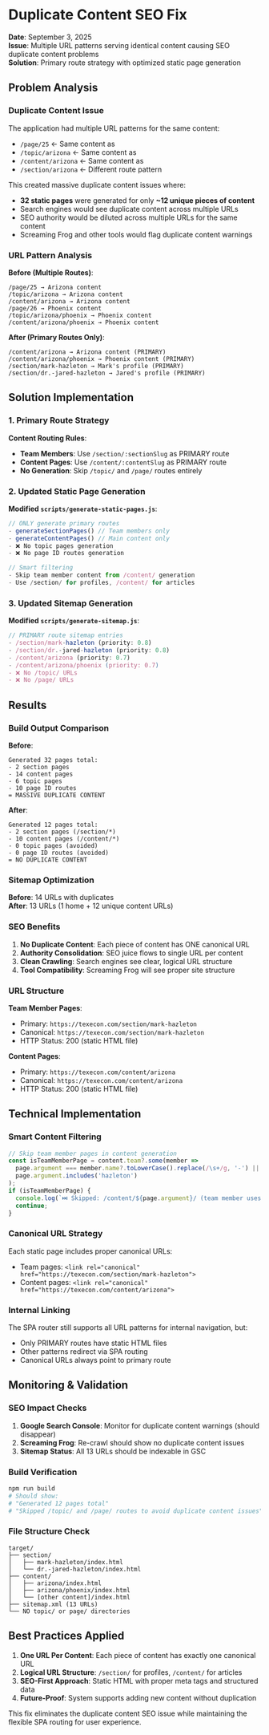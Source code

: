 # Duplicate Content SEO Fix

**Date**: September 3, 2025  
**Issue**: Multiple URL patterns serving identical content causing SEO duplicate content problems  
**Solution**: Primary route strategy with optimized static page generation  

## Problem Analysis

### Duplicate Content Issue

The application had multiple URL patterns for the same content:

- `/page/25` ← Same content as
- `/topic/arizona` ← Same content as  
- `/content/arizona` ← Same content as
- `/section/arizona` ← Different route pattern

This created massive duplicate content issues where:

- **32 static pages** were generated for only **~12 unique pieces of content**
- Search engines would see duplicate content across multiple URLs
- SEO authority would be diluted across multiple URLs for the same content
- Screaming Frog and other tools would flag duplicate content warnings

### URL Pattern Analysis

**Before (Multiple Routes)**:

```
/page/25 → Arizona content
/topic/arizona → Arizona content  
/content/arizona → Arizona content
/page/26 → Phoenix content
/topic/arizona/phoenix → Phoenix content
/content/arizona/phoenix → Phoenix content
```

**After (Primary Routes Only)**:

```
/content/arizona → Arizona content (PRIMARY)
/content/arizona/phoenix → Phoenix content (PRIMARY)
/section/mark-hazleton → Mark's profile (PRIMARY)
/section/dr.-jared-hazleton → Jared's profile (PRIMARY)
```

## Solution Implementation

### 1. Primary Route Strategy

**Content Routing Rules**:

- **Team Members**: Use `/section/:sectionSlug` as PRIMARY route
- **Content Pages**: Use `/content/:contentSlug` as PRIMARY route
- **No Generation**: Skip `/topic/` and `/page/` routes entirely

### 2. Updated Static Page Generation

**Modified `scripts/generate-static-pages.js`**:

```javascript
// ONLY generate primary routes
- generateSectionPages() // Team members only
- generateContentPages() // Main content only
- ❌ No topic pages generation
- ❌ No page ID routes generation

// Smart filtering
- Skip team member content from /content/ generation
- Use /section/ for profiles, /content/ for articles
```

### 3. Updated Sitemap Generation

**Modified `scripts/generate-sitemap.js`**:

```javascript
// PRIMARY route sitemap entries
- /section/mark-hazleton (priority: 0.8)
- /section/dr.-jared-hazleton (priority: 0.8) 
- /content/arizona (priority: 0.7)
- /content/arizona/phoenix (priority: 0.7)
- ❌ No /topic/ URLs
- ❌ No /page/ URLs
```

## Results

### Build Output Comparison

**Before**:

```
Generated 32 pages total:
- 2 section pages
- 14 content pages  
- 6 topic pages
- 10 page ID routes
= MASSIVE DUPLICATE CONTENT
```

**After**:

```
Generated 12 pages total:
- 2 section pages (/section/*)
- 10 content pages (/content/*)
- 0 topic pages (avoided)
- 0 page ID routes (avoided)
= NO DUPLICATE CONTENT
```

### Sitemap Optimization

**Before**: 14 URLs with duplicates  
**After**: 13 URLs (1 home + 12 unique content URLs)

### SEO Benefits

1. **No Duplicate Content**: Each piece of content has ONE canonical URL
2. **Authority Consolidation**: SEO juice flows to single URL per content
3. **Clean Crawling**: Search engines see clear, logical URL structure
4. **Tool Compatibility**: Screaming Frog will see proper site structure

### URL Structure

**Team Member Pages**:

- Primary: `https://texecon.com/section/mark-hazleton`
- Canonical: `https://texecon.com/section/mark-hazleton`
- HTTP Status: 200 (static HTML file)

**Content Pages**:

- Primary: `https://texecon.com/content/arizona`
- Canonical: `https://texecon.com/content/arizona`  
- HTTP Status: 200 (static HTML file)

## Technical Implementation

### Smart Content Filtering

```javascript
// Skip team member pages in content generation
const isTeamMemberPage = content.team?.some(member => 
  page.argument === member.name?.toLowerCase().replace(/\s+/g, '-') ||
  page.argument.includes('hazleton')
);
if (isTeamMemberPage) {
  console.log(`⏭️ Skipped: /content/${page.argument}/ (team member uses /section/ route)`);
  continue;
}
```

### Canonical URL Strategy

Each static page includes proper canonical URLs:

- Team pages: `<link rel="canonical" href="https://texecon.com/section/mark-hazleton">`
- Content pages: `<link rel="canonical" href="https://texecon.com/content/arizona">`

### Internal Linking

The SPA router still supports all URL patterns for internal navigation, but:

- Only PRIMARY routes have static HTML files
- Other patterns redirect via SPA routing
- Canonical URLs always point to primary route

## Monitoring & Validation

### SEO Impact Checks

1. **Google Search Console**: Monitor for duplicate content warnings (should disappear)
2. **Screaming Frog**: Re-crawl should show no duplicate content issues
3. **Sitemap Status**: All 13 URLs should be indexable in GSC

### Build Verification

```bash
npm run build
# Should show:
# "Generated 12 pages total"
# "Skipped /topic/ and /page/ routes to avoid duplicate content issues"
```

### File Structure Check

```
target/
├── section/
│   ├── mark-hazleton/index.html
│   └── dr.-jared-hazleton/index.html
├── content/
│   ├── arizona/index.html
│   ├── arizona/phoenix/index.html
│   └── [other content]/index.html
├── sitemap.xml (13 URLs)
└── NO topic/ or page/ directories
```

## Best Practices Applied

1. **One URL Per Content**: Each piece of content has exactly one canonical URL
2. **Logical URL Structure**: `/section/` for profiles, `/content/` for articles
3. **SEO-First Approach**: Static HTML with proper meta tags and structured data
4. **Future-Proof**: System supports adding new content without duplication

This fix eliminates the duplicate content SEO issue while maintaining the flexible SPA routing for user experience.
